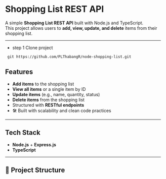 # Shopping List REST API 

A simple **Shopping List REST API** built with Node.js and TypeScript.  
This project allows users to **add, view, update, and delete** items from their shopping list.

---
- step 1 Clone project
```
 git https://github.com/PLThabangR/node-shopping-list.git
```
##  Features
-  **Add items** to the shopping list  
-  **View all items** or a single item by ID  
-  **Update items** (e.g., name, quantity, status)  
-  **Delete items** from the shopping list  
-  Structured with **RESTful endpoints**  
- 🛠 Built with scalability and clean code practices  

---

##  Tech Stack
- **Node.js** + **Express.js**
- **TypeScript**


---

## 📂 Project Structure
